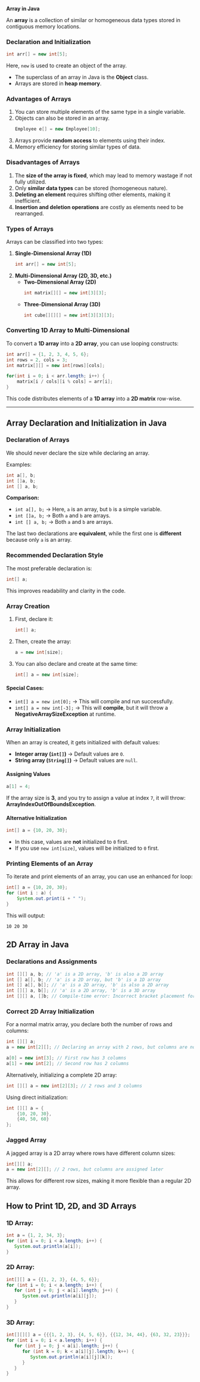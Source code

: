 **Array in Java**

An **array** is a collection of similar or homogeneous data types stored in contiguous memory locations.

### **Declaration and Initialization**

```java
int arr[] = new int[5];
```

Here, `new` is used to create an object of the array.

- The superclass of an array in Java is the **Object** class.
- Arrays are stored in **heap memory**.

### **Advantages of Arrays**

1. You can store multiple elements of the same type in a single variable.
2. Objects can also be stored in an array.
   ```java
   Employee e[] = new Employee[10];
   ```
3. Arrays provide **random access** to elements using their index.
4. Memory efficiency for storing similar types of data.

### **Disadvantages of Arrays**

1. The **size of the array is fixed**, which may lead to memory wastage if not fully utilized.
2. Only **similar data types** can be stored (homogeneous nature).
3. **Deleting an element** requires shifting other elements, making it inefficient.
4. **Insertion and deletion operations** are costly as elements need to be rearranged.

### **Types of Arrays**

Arrays can be classified into two types:

1. **Single-Dimensional Array (1D)**
   ```java
   int arr[] = new int[5];
   ```
2. **Multi-Dimensional Array (2D, 3D, etc.)**
   - **Two-Dimensional Array (2D)**
     ```java
     int matrix[][] = new int[3][3];
     ```
   - **Three-Dimensional Array (3D)**
     ```java
     int cube[][][] = new int[3][3][3];
     ```

### **Converting 1D Array to Multi-Dimensional**

To convert a **1D array** into a **2D array**, you can use looping constructs:

```java
int arr[] = {1, 2, 3, 4, 5, 6};
int rows = 2, cols = 3;
int matrix[][] = new int[rows][cols];

for(int i = 0; i < arr.length; i++) {
    matrix[i / cols][i % cols] = arr[i];
}
```

This code distributes elements of a **1D array** into a **2D matrix** row-wise.

---

## Array Declaration and Initialization in Java

### Declaration of Arrays

We should never declare the size while declaring an array.

Examples:
```java
int a[], b;
int []a, b;
int [] a, b;
```

**Comparison:**
- `int a[], b;` → Here, `a` is an array, but `b` is a simple variable.
- `int []a, b;` → Both `a` and `b` are arrays.
- `int [] a, b;` → Both `a` and `b` are arrays.

The last two declarations are **equivalent**, while the first one is **different** because only `a` is an array.

### Recommended Declaration Style

The most preferable declaration is:
```java
int[] a;
```
This improves readability and clarity in the code.

### Array Creation

1. First, declare it:
   ```java
   int[] a;
   ```
2. Then, create the array:
   ```java
   a = new int[size];
   ```
3. You can also declare and create at the same time:
   ```java
   int[] a = new int[size];
   ```

#### Special Cases:
- `int[] a = new int[0];` → This will compile and run successfully.
- `int[] a = new int[-3];` → This will **compile**, but it will throw a **NegativeArraySizeException** at runtime.

### Array Initialization

When an array is created, it gets initialized with default values:
- **Integer array (`int[]`)** → Default values are `0`.
- **String array (`String[]`)** → Default values are `null`.

#### Assigning Values
```java
a[1] = 4;
```
If the array size is **3**, and you try to assign a value at index `7`, it will throw:
**ArrayIndexOutOfBoundsException**.

#### Alternative Initialization
```java
int[] a = {10, 20, 30};
```
- In this case, values are **not** initialized to `0` first.
- If you use `new int[size]`, values will be initialized to `0` first.

### Printing Elements of an Array

To iterate and print elements of an array, you can use an enhanced for loop:
```java
int[] a = {10, 20, 30};
for (int i : a) {
    System.out.print(i + " ");
}
```
This will output:
```
10 20 30 
```


## 2D Array in Java

### Declarations and Assignments

```java
int [][] a, b; // 'a' is a 2D array, 'b' is also a 2D array
int [] a[], b; // 'a' is a 2D array, but 'b' is a 1D array
int [] a[], b[]; // 'a' is a 2D array, 'b' is also a 2D array
int [][] a, b[]; // 'a' is a 2D array, 'b' is a 3D array
int [][] a, []b; // Compile-time error: Incorrect bracket placement for 'b'
```

### Correct 2D Array Initialization

For a normal matrix array, you declare both the number of rows and columns:

```java
int [][] a;
a = new int[2][]; // Declaring an array with 2 rows, but columns are not yet defined

a[0] = new int[3]; // First row has 3 columns
a[1] = new int[2]; // Second row has 2 columns
```

Alternatively, initializing a complete 2D array:

```java
int [][] a = new int[2][3]; // 2 rows and 3 columns
```

Using direct initialization:

```java
int [][] a = {
    {10, 20, 30},
    {40, 50, 60}
};
```

### Jagged Array

A jagged array is a 2D array where rows have different column sizes:

```java
int[][] a;
a = new int[2][]; // 2 rows, but columns are assigned later
```

This allows for different row sizes, making it more flexible than a regular 2D array.

## How to Print 1D, 2D, and 3D Arrays

### 1D Array:
```java
int a = {1, 2, 34, 3};
for (int i = 0; i < a.length; i++) {
   System.out.println(a[i]);
}
```

### 2D Array:
```java
int[][] a = {{1, 2, 3}, {4, 5, 6}};
for (int i = 0; i < a.length; i++) {
   for (int j = 0; j < a[i].length; j++) {
      System.out.println(a[i][j]);
   }
}
```

### 3D Array:
```java
int[][][] a = {{{1, 2, 3}, {4, 5, 6}}, {{12, 34, 44}, {63, 32, 23}}};
for (int i = 0; i < a.length; i++) {
   for (int j = 0; j < a[i].length; j++) {
      for (int k = 0; k < a[i][j].length; k++) {
         System.out.println(a[i][j][k]);
      }
   }
}
```


